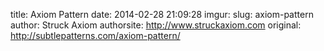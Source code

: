 title: Axiom Pattern
date: 2014-02-28 21:09:28
imgur: 
slug: axiom-pattern
author: Struck Axiom
authorsite: http://www.struckaxiom.com
original: http://subtlepatterns.com/axiom-pattern/
